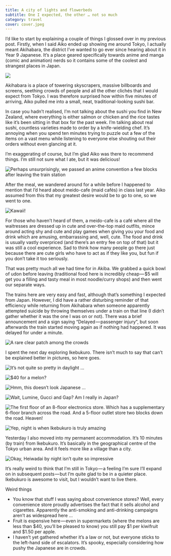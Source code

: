 ```yaml
---
title: A city of lights and flowerbeds
subtitle: One I expected, the other … not so much
category: travel
cover: cover.jpeg
---
```


I’d like to start by explaining a couple of things I glossed over in my previous post. Firstly, when
I said Aiko ended up showing me around Tokyo, I actually meant Akihabara, the district I’ve wanted
to go ever since hearing about it in Year 9 Japanese. It’s a place geared specifically towards anime
and manga (comic and animation) nerds so it contains some of the coolest and strangest places in
Japan. 

![](1.jpeg)

Akihabara is a place of towering skyscrapers, massive billboards and screens, seething crowds of
people and all the other clichés that I would expect from Tokyo. I was therefore surprised how
within five minutes of arriving, Aiko pulled me into a small, neat, traditional-looking sushi bar. 

In case you hadn’t realised, I’m not talking about the sushi you find in New Zealand, where
everything is either salmon or chicken and the rice tastes like it’s been sitting in that box for
the past week. I’m talking about real sushi, countless varieties made to order by a knife-wielding
chef. It’s annoying when you spend ten minutes trying to puzzle out a few of the items on a vast
menu while listening to everyone else shouting out their orders without even glancing at it. 

I’m exaggerating of course, but I’m glad Aiko was there to recommend things. I’m still not sure what
I ate, but it was delicious! 

![Perhaps unsurprisingly, we passed an anime convention a few blocks after leaving the train station](2.jpeg)

After the meal, we wandered around for a while before I happened to mention that I’d heard about
meido-cafe (maid cafés) in class last year. Aiko assumed from this that my greatest desire would be
to go to one, so we went to one. 

![Kawaii!](3.jpeg)

For those who haven’t heard of them, a meido-cafe is a café where all the waitresses are dressed up
in cute and over-the-top maid outfits, mince around acting shy and cute and play games when giving
you your food and drink which are amusing, embarrassing and, well, cute. The food and drink is
usually vastly overpriced (and there’s an entry fee on top of that) but it was still a cool
experience. Sad to think how many people go there just because there are cute girls who have to act
as if they like you, but fun if you don’t take it too seriously. 

That was pretty much all we had time for in Akiba. We grabbed a quick bowl of udon before leaving
(traditional food here is incredibly cheap — $5 will get you a filling and tasty meal in most
noodle/curry shops) and then went our separate ways. 

The trains here are very easy and fast, although that’s something I expected from Japan. However, I
did have a rather disturbing reminder of that efficiency while returning from Akihabara when someone
apparently attempted suicide by throwing themselves under a train on that line (I didn’t gather
whether it was the one I was on or not). There was a brief announcement and a sign saying
“Delayed — passenger injury”, but soon afterwards the train started moving again as if nothing had
happened. It was delayed for under a minute. 

![A rare clear patch among the crowds](4.jpeg)

I spent the next day exploring Ikebukuro. There isn’t much to say that can’t be explained better in
pictures, so here goes. 

![It’s not quite so pretty in daylight …](5.jpeg)

![$40 for a melon?](6.jpeg)

![Hmm, this doesn’t look Japanese …](7.jpeg)

![Wait, Lumine, Gucci and Gap? Am I really in Japan?](8.jpeg)

![The first floor of an 8-floor electronics store. Which has a supplementary 6-floor branch across the road. And a 5-floor outlet store two blocks down the road. Heaven!](9.jpeg)

![Yep, night is when Ikebukuro is truly amazing](10.jpeg)

Yesterday I also moved into my permanent accommodation. It’s 10 minutes (by train) from Ikebukuro.
It’s basically in the geographical centre of the Tokyo urban area. And it feels more like a village
than a city. 

![Okay, Heiwadai by night isn’t quite so impressive](11.jpeg)

It’s really weird to think that I’m still in Tokyo — a feeling I’m sure I’ll expand on in subsequent
posts — but I’m quite glad to be in a quieter place. Ikebukuro is awesome to visit, but I wouldn’t
want to live there. 

Weird things 

- You know that stuff I was saying about convenience stores? Well, every convenience store proudly
  advertises the fact that it sells alcohol and cigarettes. Apparently the anti-smoking and
  anti-drinking campaigns aren’t as widespread here … 
- Fruit is expensive here — even in supermarkets (where the melons are less than $40, you’ll be
  pleased to know) you still pay $1 per kiwifruit and $1.50 per apple. 
- I haven’t yet gathered whether it’s a law or not, but everyone sticks to the left-hand side of
  escalators. It’s spooky, especially considering how pushy the Japanese are in crowds. 
